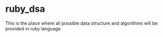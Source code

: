 # ruby_dsa
This is the place where all possible data structure and algorithms will be provided in ruby language
